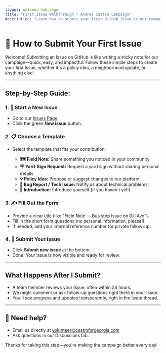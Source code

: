 ```yaml
---
layout: welcome-hub-page
title: "First Issue Walkthrough | Andres Castro Campaign"
description: "Learn how to submit your first GitHub issue to our campaign. Step-by-step guide for contributing field notes, policy ideas, and community feedback."
---
```


# 📝 **How to Submit Your First Issue**

Welcome! Submitting an Issue on GitHub is like writing a sticky note for our campaign—quick, easy, and impactful. Follow these simple steps to create your first Issue, whether it's a policy idea, a neighborhood update, or anything else!

---

## Step-by-Step Guide:

### 1. 📍 **Start a New Issue**

* Go to our [Issues Page](../../issues).
* Click the green **New issue** button.

### 2. 📋 **Choose a Template**

* Select the template that fits your contribution:

  * **🗺️ Field Note:** Share something you noticed in your community.
  * **🪧 Yard-Sign Request:** Request a yard sign without sharing personal details.
  * **💡 Policy Idea:** Propose or suggest changes to our platform.
  * **🐞 Bug Report / Tech Issue:** Notify us about technical problems.
  * **🙋 Introduction:** Introduce yourself (if you haven't yet!).

### 3. ✍️ **Fill Out the Form**

* Provide a clear title (like "Field Note — Bus stop issue on Dill Ave").
* Fill in the short form questions (no personal information, please!).
* If needed, add your internal reference number for private follow-up.

### 4. 🚀 **Submit Your Issue**

* Click **Submit new issue** at the bottom.
* Done! Your issue is now visible and ready for review.

---

## What Happens After I Submit?

* A team member reviews your Issue, often within 24 hours.
* We might comment or ask follow-up questions right there in your Issue.
* You'll see progress and updates transparently, right in the Issue thread.

---

## 🛟 **Need help?**

* Email us directly at [volunteer@castroforgeorgia.com](mailto:volunteer@castroforgeorgia.com)
* Ask questions in our Discussions tab.

Thanks for taking this step—you're making the campaign better every day!
